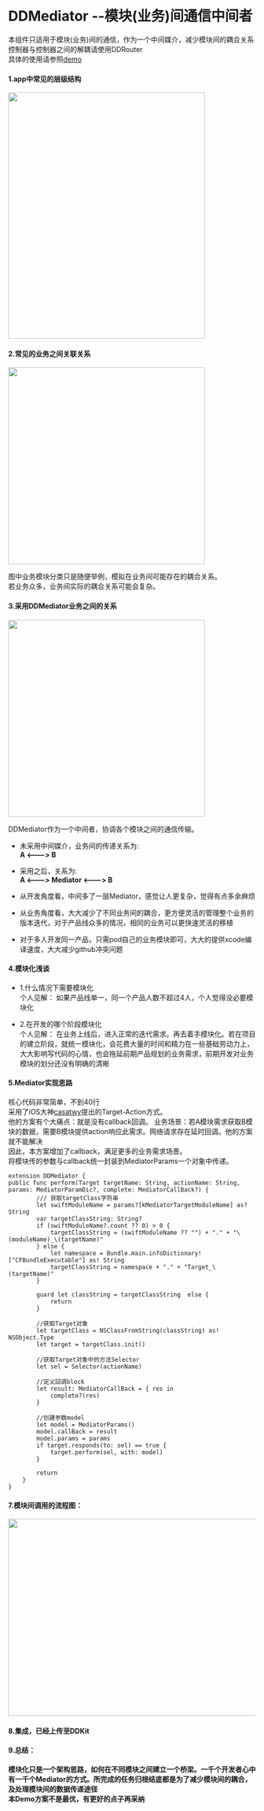 # DDMediator --模块(业务)间通信中间者

本组件只适用于模块(业务)间的通信，作为一个中间媒介，减少模块间的耦合关系<br/>
控制器与控制器之间的解耦请使用DDRouter<br/>
具体的使用请参照[demo](https://github.com/weiweilidd01/DDMediator.git)<br/>
#### 1.app中常见的层级结构
<img src="https://upload-images.jianshu.io/upload_images/2026287-16311aa4a72a70a6.jpg?imageMogr2/auto-orient/strip%7CimageView2/2/w/1240" width=400 height=500 />

#### 2.常见的业务之间关联关系
<img src="https://upload-images.jianshu.io/upload_images/2026287-5a014afade8e4d35.jpg?imageMogr2/auto-orient/strip%7CimageView2/2/w/1240" width=400 height=400 />

图中业务模块分类只是随便举例，模拟在业务间可能存在的耦合关系。<br/>
若业务众多，业务间实际的耦合关系可能会复杂。

#### 3.采用DDMediator业务之间的关系
<img src="https://upload-images.jianshu.io/upload_images/2026287-ea2695b2cafda3db.jpg?imageMogr2/auto-orient/strip%7CimageView2/2/w/1240" width=400 height=400 />

DDMediator作为一个中间者，协调各个模块之间的通信传输。<br/>
* 未采用中间媒介，业务间的传递关系为:<br/>
 **A <---> B**<br/>
* 采用之后，关系为:<br/>
 **A <---> Mediator <---> B**<br/>
 
* 从开发角度看，中间多了一层Mediator，感觉让人更复杂，觉得有点多余麻烦<br/>
* 从业务角度看，大大减少了不同业务间的耦合，更方便灵活的管理整个业务的版本迭代，对于产品线众多的情况，相同的业务可以更快速灵活的移植<br/>
* 对于多人开发同一产品，只需pod自己的业务模块即可，大大的提供xcode编译速度，大大减少github冲突问题<br/>

#### 4.模块化浅谈
* 1.什么情况下需要模块化<br/>
个人见解： 如果产品线单一，同一个产品人数不超过4人，个人觉得没必要模块化<br/>

* 2.在开发的哪个阶段模块化<br/>
个人见解： 在业务上线后，进入正常的迭代需求。再去着手模块化。若在项目的建立阶段，就统一模块化，会花费大量的时间和精力在一些基础劳动力上，大大影响写代码的心情，也会拖延前期产品规划的业务需求，前期开发对业务模块的划分还没有明确的清晰<br/>

#### 5.Mediator实现思路
核心代码非常简单，不到40行<br/>
采用了iOS大神[casatwy](https://github.com/casatwy/CTMediator.git)提出的Target-Action方式。<br/>
他的方案有个大痛点：就是没有callback回调。 业务场景：若A模块需求获取B模块的数据，需要B模块提供action响应此需求。网络请求存在延时回调。他的方案就不能解决<br/>
因此，本方案增加了callback，满足更多的业务需求场景。<br/>
将模块传的参数与callback统一封装到MediatorParams一个对象中传递。<br/>
```
extension DDMediator {
public func perform(Target targetName: String, actionName: String, params: MediatorParamDic?, complete: MediatorCallBack?) {
        /// 获取targetClass字符串
        let swiftModuleName = params?[kMediatorTargetModuleName] as? String
        var targetClassString: String?
        if (swiftModuleName?.count ?? 0) > 0 {
            targetClassString = (swiftModuleName ?? "") + "." + "\(moduleName)_\(targetName)"
        } else {
            let namespace = Bundle.main.infoDictionary!["CFBundleExecutable"] as! String
            targetClassString = namespace + "." + "Target_\(targetName)"
        }
        
        guard let classString = targetClassString  else {
            return
        }
        
        //获取Target对象
        let targetClass = NSClassFromString(classString) as! NSObject.Type
        let target = targetClass.init()
        
        //获取Target对象中的方法Selector
        let sel = Selector(actionName)
        
        //定义回调block
        let result: MediatorCallBack = { res in
            complete?(res)
        }
        
        //创建参数model
        let model = MediatorParams()
        model.callBack = result
        model.params = params
        if target.responds(to: sel) == true {
            target.perform(sel, with: model)
        }
        
        return
    }
}

```
#### 7.模块间调用的流程图：
<img src="https://upload-images.jianshu.io/upload_images/2026287-68a3846717f57020.jpg?imageMogr2/auto-orient/strip%7CimageView2/2/w/1240" width=800 height=400 />

#### 8.集成，已经上传至DDKit

#### 9.总结：

 **模块化只是一个架构思路，如何在不同模块之间建立一个桥梁。一千个开发者心中有一千个Mediator的方式。所完成的任务归根结底都是为了减少模块间的耦合，及处理模块间的数据传递途径**
<br/>
**本Demo方案不是最优，有更好的点子再采纳**
